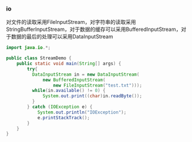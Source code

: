 ### io

对文件的读取采用FileInputStream，对字符串的读取采用StringBufferInputStream，对于数据的缓存可以采用BufferedInputStream，对于数据的最后的处理可以采用DataInputStream

```java
import java.io.*;

public class StreamDemo {
    public static void main(String[] args) {
        try{
          DataInputStream in = new DataInputStream(
              new BufferedInputStream(
                  new FileInputStream("test.txt")));
          while(in.available() != 0) {
              System.out.print((char)in.readByte());
          }
      	} catch (IOException e) {
            System.out.println("IOException");
          	e.printStackTrack();
        }
    }
}
```



